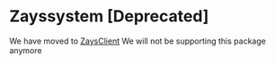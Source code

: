 # Zayssystem [Deprecated]

We have moved to [ZaysClient](https://github.com/KTBZay/zaysclient) We will not be supporting this package anymore

